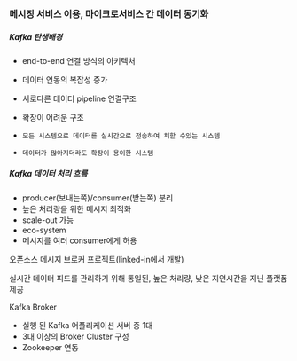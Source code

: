 ### 메시징 서비스 이용, 마이크로서비스 간 데이터 동기화



##### Kafka 탄생배경

- end-to-end 연결 방식의 아키텍처

- 데이터 연동의 복잡성 증가

- 서로다른 데이터 pipeline 연결구조

- 확장이 어려운 구조

- `모든 시스템으로 데이터를 실시간으로 전송하여 처할 수있는 시스템`

- `데이터가 많아지더라도 확장이 용이한 시스템`



##### Kafka 데이터 처리 흐름

- producer(보내는쪽)/consumer(받는쪽) 분리
- 높은 처리량을 위한 메시지 최적화
- scale-out 가능
- eco-system
- 메시지를 여러 consumer에게 허용



오픈소스 메시지 브로커 프로젝트(linked-in에서 개발)

실시간 데이터 피드를 관리하기 위해 통일된, 높은 처리량, 낮은 지연시간을 지닌 플랫폼 제공



Kafka Broker

- 실행 된 Kafka 어플리케이션 서버 중 1대
- 3대 이상의 Broker Cluster 구성
- Zookeeper 연동

